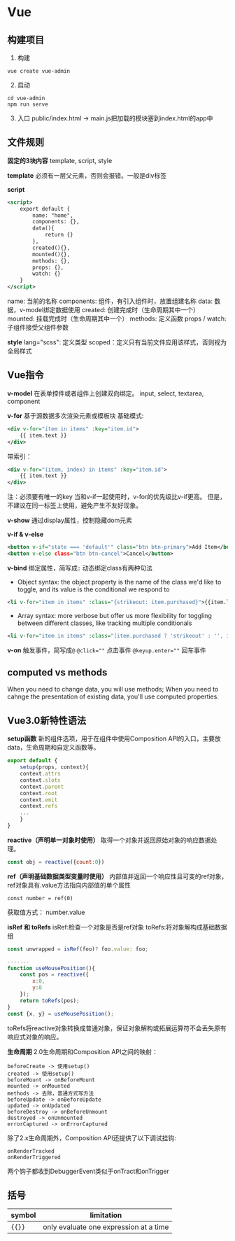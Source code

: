 # Vue

## 构建项目
1. 构建
```
vue create vue-admin
```
2. 启动
```
cd vue-admin
npm run serve
```

3. 入口
public/index.html -> main.js把加载的模块塞到index.html的app中

## 文件规则
**固定的3块内容**
template, script, style

**template**
必须有一层父元素，否则会报错。一般是div标签

**script**
```xml
<script>
    export default {
        name: "home",
        components: {},
        data(){
            return {}
        },
        created(){},
        mounted(){},
        methods: {},
        props: {},
        watch: {}
    }
</script>
```
name: 当前的名称
components: 组件，有引入组件时，放置组建名称
data: 数据，v-model绑定数据使用
created: 创建完成时（生命周期其中一个）
mounted: 挂载完成时（生命周期其中一个）
methods: 定义函数
props / watch: 子组件接受父组件参数

**style**
lang="scss": 定义类型
scoped：定义只有当前文件应用该样式，否则视为全局样式

## Vue指令
**v-model**
在表单控件或者组件上创建双向绑定。
input, select, textarea, component

**v-for**
基于源数据多次渲染元素或模板块
基础模式:
```xml
<div v-for="item in items" :key="item.id">
    {{ item.text }}
</div>
```
带索引：
```xml
<div v-for="(item, index) in items" :key="item.id">
    {{ item.text }}
</div>
```
注：必须要有唯一的key
当和v-if一起使用时，v-for的优先级比v-if更高。
但是，不建议在同一标签上使用，避免产生不友好现象。

**v-show**
通过display属性，控制隐藏dom元素

**v-if & v-else**
```xml
<button v-if="state === 'default'" class="btn btn-primary">Add Item</button>
<button v-else class="btn btn-cancel">Cancel</button>
```

**v-bind**
绑定属性，简写成`:`
动态绑定class有两种句法
- Object syntax: the object property is the name of the class we'd like to toggle, and its value is the conditional we respond to
```xml
<li v-for="item in items" :class="{strikeout: item.purchased}">{{item.label}}</li>
```
- Array syntax: more verbose but offer us more flexibility for toggling between different classes, like tracking multiple conditionals
```xml
<li v-for="item in items" :class="[item.purchased ? 'strikeout' : '', item.highPriority? 'priority' : '']"></li>
```

**v-on**
触发事件，简写成`@`
`@click=""` 点击事件
`@keyup.enter=""` 回车事件

## computed vs methods
When you need to change data, you will use methods;
When you need to cahnge the presentation of existing data, you'll use computed properties.


## Vue3.0新特性语法
**setup函数**
新的组件选项，用于在组件中使用Composition API的入口，主要放data，生命周期和自定义函数等。
```javascript
export default {
    setup(props, context){
    context.attrs
    context.slots
    context.parent
    context.root
    context.emit
    context.refs
    ...
    }
}
```

**reactive（声明单一对象时使用）**
取得一个对象并返回原始对象的响应数据处理。
```javascript
const obj = reactive({count:0})
```
**ref（声明基础数据类型变量时使用）**
内部值并返回一个响应性且可变的ref对象，ref对象具有.value方法指向内部值的单个属性
```
const number = ref(0)
```
获取值方式： number.value

**isRef 和 toRefs**
isRef:检查一个对象是否是ref对象
toRefs:将对象解构成基础数据组
```javascript
const unwrapped = isRef(foo)? foo.value: foo;

-------
function useMousePosition(){
    const pos = reactive({
        x:0,
        y:0
    });
    return toRefs(pos);
}
const {x, y} = useMousePosition();
```
toRefs将reactive对象转换成普通对象，保证对象解构或拓展运算符不会丢失原有响应式对象的响应。

**生命周期**
2.0生命周期和Composition API之间的映射：
```
beforeCreate -> 使用setup()
created -> 使用setup()
beforeMount -> onBeforeMount
mounted -> onMounted
methods -> 去除，普通方式写方法
beforeUpdate -> onBeforeUpdate
updated -> onUpdated
beforeDestroy -> onBeforeUnmount
destroyed -> onUnmounted
errorCaptured -> onErrorCaptured
```

除了2.x生命周期外，Composition API还提供了以下调试挂钩:
```
onRenderTracked
onRenderTriggered
```
两个钩子都收到DebuggerEvent类似于onTract和onTrigger

## 括号
symbol | limitation
--- | ---
`{{}}` | only evaluate one expression at a time

